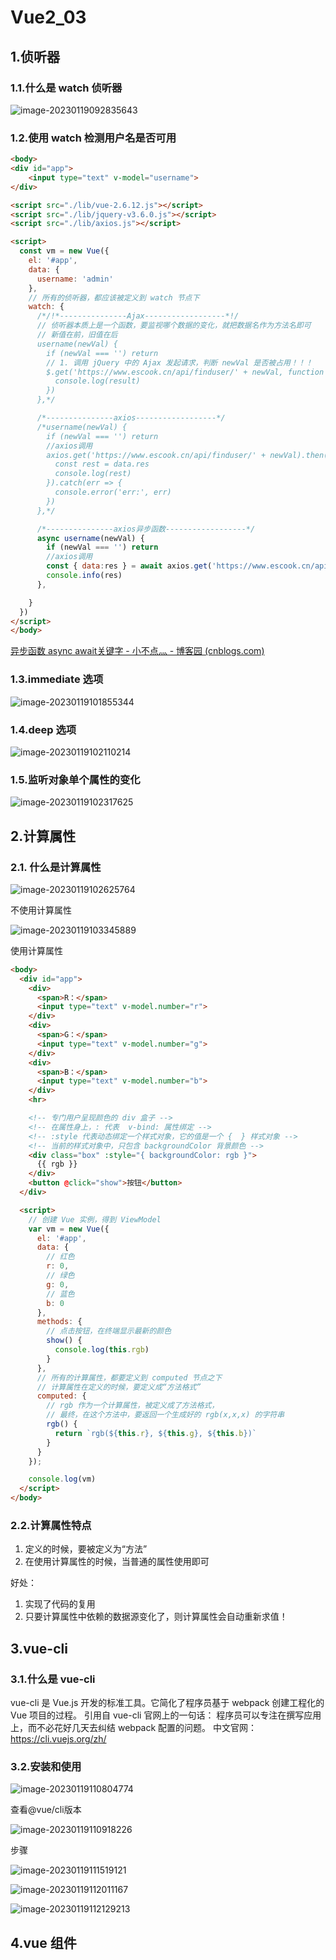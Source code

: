 # Vue2_03

























## 1.侦听器

### 1.1.什么是 watch 侦听器

![image-20230119092835643](./vue2_03.assets/image-20230119092835643.png)

### 1.2.使用 watch 检测用户名是否可用

```html
<body>
<div id="app">
    <input type="text" v-model="username">
</div>

<script src="./lib/vue-2.6.12.js"></script>
<script src="./lib/jquery-v3.6.0.js"></script>
<script src="./lib/axios.js"></script>

<script>
  const vm = new Vue({
    el: '#app',
    data: {
      username: 'admin'
    },
    // 所有的侦听器，都应该被定义到 watch 节点下
    watch: {
      /*/!*---------------Ajax------------------*!/
      // 侦听器本质上是一个函数，要监视哪个数据的变化，就把数据名作为方法名即可
      // 新值在前，旧值在后
      username(newVal) {
        if (newVal === '') return
        // 1. 调用 jQuery 中的 Ajax 发起请求，判断 newVal 是否被占用！！！
        $.get('https://www.escook.cn/api/finduser/' + newVal, function (result) {
          console.log(result)
        })
      },*/

      /*---------------axios------------------*/
      /*username(newVal) {
        if (newVal === '') return
        //axios调用
        axios.get('https://www.escook.cn/api/finduser/' + newVal).then(data => {
          const rest = data.res
          console.log(rest)
        }).catch(err => {
          console.error('err:', err)
        })
      },*/

      /*---------------axios异步函数------------------*/
      async username(newVal) {
        if (newVal === '') return
        //axios调用
        const { data:res } = await axios.get('https://www.escook.cn/api/finduser/' + newVal)
        console.info(res)
      },

    }
  })
</script>
</body>
```

[异步函数 async await关键字 - 小不点灬 - 博客园 (cnblogs.com)](https://www.cnblogs.com/ximenchuifa/p/13619406.html)

### 1.3.immediate 选项

![image-20230119101855344](./vue2_03.assets/image-20230119101855344.png)

### 1.4.deep 选项

![image-20230119102110214](./vue2_03.assets/image-20230119102110214.png)

### 1.5.监听对象单个属性的变化

![image-20230119102317625](./vue2_03.assets/image-20230119102317625.png)



## 2.计算属性

### 2.1. 什么是计算属性

![image-20230119102625764](./vue2_03.assets/image-20230119102625764.png)

不使用计算属性

![image-20230119103345889](./vue2_03.assets/image-20230119103345889.png)

 使用计算属性

```html
<body>
  <div id="app">
    <div>
      <span>R：</span>
      <input type="text" v-model.number="r">
    </div>
    <div>
      <span>G：</span>
      <input type="text" v-model.number="g">
    </div>
    <div>
      <span>B：</span>
      <input type="text" v-model.number="b">
    </div>
    <hr>

    <!-- 专门用户呈现颜色的 div 盒子 -->
    <!-- 在属性身上，: 代表  v-bind: 属性绑定 -->
    <!-- :style 代表动态绑定一个样式对象，它的值是一个 {  } 样式对象 -->
    <!-- 当前的样式对象中，只包含 backgroundColor 背景颜色 -->
    <div class="box" :style="{ backgroundColor: rgb }">
      {{ rgb }}
    </div>
    <button @click="show">按钮</button>
  </div>

  <script>
    // 创建 Vue 实例，得到 ViewModel
    var vm = new Vue({
      el: '#app',
      data: {
        // 红色
        r: 0,
        // 绿色
        g: 0,
        // 蓝色
        b: 0
      },
      methods: {
        // 点击按钮，在终端显示最新的颜色
        show() {
          console.log(this.rgb)
        }
      },
      // 所有的计算属性，都要定义到 computed 节点之下
      // 计算属性在定义的时候，要定义成“方法格式”
      computed: {
        // rgb 作为一个计算属性，被定义成了方法格式，
        // 最终，在这个方法中，要返回一个生成好的 rgb(x,x,x) 的字符串
        rgb() {
          return `rgb(${this.r}, ${this.g}, ${this.b})`
        }
      }
    });

    console.log(vm)
  </script>
</body>
```

### 2.2.计算属性特点

1. 定义的时候，要被定义为“方法”
2. 在使用计算属性的时候，当普通的属性使用即可

好处：

1. 实现了代码的复用
2. 只要计算属性中依赖的数据源变化了，则计算属性会自动重新求值！

## 3.vue-cli

### 3.1.什么是 vue-cli

vue-cli 是 Vue.js 开发的标准工具。它简化了程序员基于 webpack 创建工程化的 Vue 项目的过程。 引用自 vue-cli 官网上的一句话： 程序员可以专注在撰写应用上，而不必花好几天去纠结 webpack 配置的问题。 中文官网：https://cli.vuejs.org/zh/

### 3.2.安装和使用

![image-20230119110804774](./vue2_03.assets/image-20230119110804774.png)

查看@vue/cli版本

![image-20230119110918226](./vue2_03.assets/image-20230119110918226.png)

步骤

![image-20230119111519121](./vue2_03.assets/image-20230119111519121.png)

![image-20230119112011167](./vue2_03.assets/image-20230119112011167.png)

![image-20230119112129213](./vue2_03.assets/image-20230119112129213.png)



## 4.vue 组件











